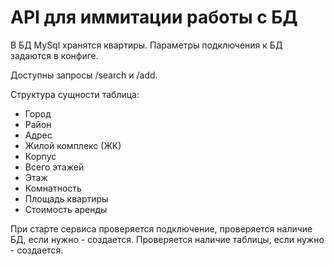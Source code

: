 API для иммитации работы с БД
=============================

В БД MySql хранятся квартиры. Параметры подключения к БД задаются в конфиге.

Доступны запросы /search и /add.

Структура сущности таблица:
- Город
- Район
- Адрес
- Жилой комплекс (ЖК)
- Корпус
- Всего этажей
- Этаж
- Комнатность
- Площадь квартиры
- Стоимость аренды


При старте сервиса проверяется подключение, проверяется наличие БД, если нужно - создается. Проверяется наличие таблицы, если нужно - создается.



